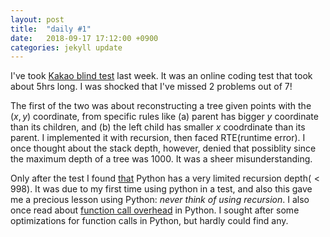 ```yaml
---
layout: post
title:  "daily #1"
date:   2018-09-17 17:12:00 +0900
categories: jekyll update
---
```

I've took [Kakao blind test][kakao] last week.
It was an online coding test that took about 5hrs long.
I was shocked that I've missed 2 problems out of 7!

The first of the two was about reconstructing a tree given points
with the $(x,y)$ coordinate, from specific rules like
(a) parent has bigger $y$ coordinate than its children, and 
(b) the left child has smaller $x$ coodrdinate than its parent.
I implemented it with recursion, then faced RTE(runtime error).
I once thought about the stack depth, however, denied that possiblity
since the maximum depth of a tree was $1000$. It was a sheer misunderstanding.

Only after the test I found [that][slimit] Python has a very limited recursion depth($<998$).
It was due to my first time using python in a test, and also this gave me a precious lesson using Python: *never think of using recursion*.
I also once read about [function call overhead][func] in Python.
I sought after some optimizations for function calls in Python, but hardly could find any.

[kakao]: https://www.welcomekakao.com/competitions/79/2019-2nd-kakao-blind-recruitment
[slimit]: https://stackoverflow.com/questions/3323001/what-is-the-maximum-recursion-depth-in-python-and-how-to-increase-it
[func]: https://stackoverflow.com/questions/5790860/and-vs-list-and-dict-which-is-better